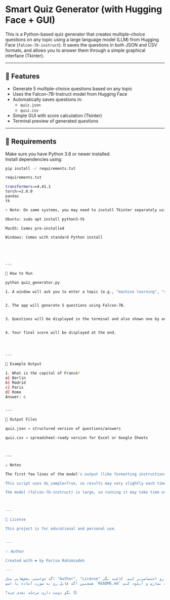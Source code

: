 
# Smart Quiz Generator (with Hugging Face + GUI)

This is a Python-based quiz generator that creates multiple-choice questions on any topic using a large language model (LLM) from Hugging Face (`falcon-7b-instruct`). It saves the questions in both JSON and CSV formats, and allows you to answer them through a simple graphical interface (Tkinter).

---

## 📌 Features

- Generate 5 multiple-choice questions based on any topic
- Uses the Falcon-7B-Instruct model from Hugging Face
- Automatically saves questions in:
  - `quiz.json`
  - `quiz.csv`
- Simple GUI with score calculation (Tkinter)
- Terminal preview of generated questions

---

## 🧰 Requirements

Make sure you have Python 3.8 or newer installed.  
Install dependencies using:

```bash
pip install -r requirements.txt

requirements.txt

transformers==4.41.1
torch>=2.0.0
pandas
tk

> Note: On some systems, you may need to install Tkinter separately using your package manager:

Ubuntu: sudo apt install python3-tk

MacOS: Comes pre-installed

Windows: Comes with standard Python install





---

🚀 How to Run

python quiz_generator.py

1. A window will ask you to enter a topic (e.g., "machine learning", "space", "Shakespeare").


2. The app will generate 5 questions using Falcon-7B.


3. Questions will be displayed in the terminal and also shown one by one in a popup for answering.


4. Your final score will be displayed at the end.




---

🧪 Example Output

1. What is the capital of France?
a) Berlin
b) Madrid
c) Paris
d) Rome
Answer: c


---

📁 Output Files

quiz.json → structured version of questions/answers

quiz.csv → spreadsheet-ready version for Excel or Google Sheets



---

⚠️ Notes

The first few lines of the model's output (like formatting instructions) are filtered automatically.

This script uses do_sample=True, so results may vary slightly each time.

The model (falcon-7b-instruct) is large, so running it may take time or need a GPU / offloading.



---

📜 License

This project is for educational and personal use.


---

✨ Author

Created with ❤️ by Parisa Rahimzadeh

---

اگه خواستی بخش‌هایی مثل "Author", "License" یا توضیح درباره خودت رو اختصاصی‌تر کنم، کافیه بگی.  
همچنین اگه فایل رو به صورت آماده با اسم `README.md` بخوای، می‌تونم برات بسازم و آپلود کنم.

بگو دوست داری مرحله بعدی چیه؟ 😊
